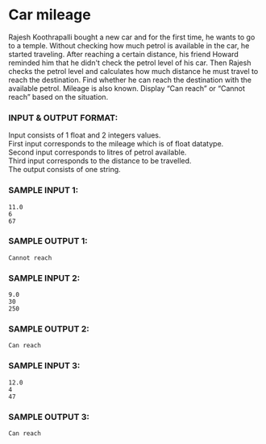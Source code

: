 # Car mileage

Rajesh Koothrapalli bought a new car and for the first time, he wants to go to a temple. Without checking how much petrol is available in the car, he started traveling. After reaching a certain distance, his friend Howard reminded him that he didn't check the petrol level of his car. Then Rajesh checks the petrol level and calculates how much distance he must travel to reach the destination. Find whether he can reach the destination with the available petrol. Mileage is also known. Display “Can reach” or “Cannot reach” based on the situation.

### INPUT & OUTPUT FORMAT:

Input consists of 1 float and 2 integers values. <br>
First input corresponds to the mileage which is of float datatype. <br>
Second input corresponds to litres of petrol available. <br>
Third input corresponds to the distance to be travelled. <br>
The output consists of one string.

### SAMPLE INPUT 1:

```
11.0
6
67
```

### SAMPLE OUTPUT 1:

```
Cannot reach
```

### SAMPLE INPUT 2:

```
9.0
30
250
```

### SAMPLE OUTPUT 2:

```
Can reach
```

### SAMPLE INPUT 3:

```
12.0
4
47
```

### SAMPLE OUTPUT 3:

```
Can reach
```
